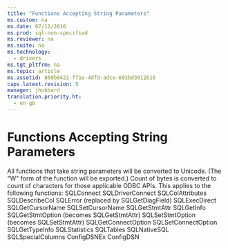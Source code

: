 ```yaml
---
title: "Functions Accepting String Parameters"
ms.custom: na
ms.date: 07/12/2016
ms.prod: sql-non-specified
ms.reviewer: na
ms.suite: na
ms.technology: 
  - drivers
ms.tgt_pltfrm: na
ms.topic: article
ms.assetid: 869b8421-f71e-4dfd-adce-691bd3012b16
caps.latest.revision: 5
manager: jhubbard
translation.priority.ht: 
  - en-gb
---
```

# Functions Accepting String Parameters
<?xml version="1.0" encoding="utf-8"?>
<developerConceptualDocument xmlns="http://ddue.schemas.microsoft.com/authoring/2003/5" xmlns:xlink="http://www.w3.org/1999/xlink" xmlns:xsi="http://www.w3.org/2001/XMLSchema-instance" xsi:schemaLocation="http://ddue.schemas.microsoft.com/authoring/2003/5 http://dduestorage.blob.core.windows.net/ddueschema/developer.xsd">
  <introduction>
    <para>All functions that take string parameters will be converted to Unicode. (The "W" form of the function will be exported.) Count of bytes is converted to count of characters for those applicable ODBC APIs. This applies to the following functions:  </para>
    <list class="bullet">
      <listItem>
        <para>             <legacyBold>SQLConnect</legacyBold>           </para>
      </listItem>
      <listItem>
        <para>             <legacyBold>SQLDriverConnect</legacyBold>           </para>
      </listItem>
      <listItem>
        <para>             <legacyBold>SQLColAttributes</legacyBold>           </para>
      </listItem>
      <listItem>
        <para>             <legacyBold>SQLDescribeCol</legacyBold>           </para>
      </listItem>
      <listItem>
        <para>             <legacyBold>SQLError</legacyBold> (replaced by <legacyBold>SQLGetDiagField</legacyBold>)</para>
      </listItem>
      <listItem>
        <para>             <legacyBold>SQLExecDirect</legacyBold>           </para>
      </listItem>
      <listItem>
        <para>             <legacyBold>SQLGetCursorName</legacyBold>           </para>
      </listItem>
      <listItem>
        <para>             <legacyBold>SQLSetCursorName</legacyBold>           </para>
      </listItem>
      <listItem>
        <para>             <legacyBold>SQLGetStmtAttr</legacyBold>           </para>
      </listItem>
      <listItem>
        <para>             <legacyBold>SQLGetInfo</legacyBold>           </para>
      </listItem>
      <listItem>
        <para>             <legacyBold>SQLGetStmtOption</legacyBold> (becomes <legacyBold>SQLGetStmtAttr</legacyBold>)</para>
      </listItem>
      <listItem>
        <para>             <legacyBold>SQLSetStmtOption</legacyBold> (becomes <legacyBold>SQLSetStmtAttr</legacyBold>)</para>
      </listItem>
      <listItem>
        <para>             <legacyBold>SQLGetConnectOption</legacyBold>           </para>
      </listItem>
      <listItem>
        <para>             <legacyBold>SQLSetConnectOption</legacyBold>           </para>
      </listItem>
      <listItem>
        <para>             <legacyBold>SQLGetTypeInfo</legacyBold>           </para>
      </listItem>
      <listItem>
        <para>             <legacyBold>SQLStatistics</legacyBold>           </para>
      </listItem>
      <listItem>
        <para>             <legacyBold>SQLTables</legacyBold>           </para>
      </listItem>
      <listItem>
        <para>             <legacyBold>SQLNativeSQL</legacyBold>           </para>
      </listItem>
      <listItem>
        <para>             <legacyBold>SQLSpecialColumns</legacyBold>           </para>
      </listItem>
      <listItem>
        <para>             <legacyBold>ConfigDSNEx</legacyBold>           </para>
      </listItem>
      <listItem>
        <para>             <legacyBold>ConfigDSN</legacyBold>           </para>
      </listItem>
    </list>
  </introduction>
  <relatedTopics />
</developerConceptualDocument>
